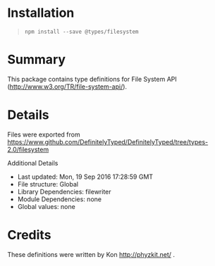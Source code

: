 # Installation
> `npm install --save @types/filesystem`

# Summary
This package contains type definitions for File System API (http://www.w3.org/TR/file-system-api/).

# Details
Files were exported from https://www.github.com/DefinitelyTyped/DefinitelyTyped/tree/types-2.0/filesystem

Additional Details
 * Last updated: Mon, 19 Sep 2016 17:28:59 GMT
 * File structure: Global
 * Library Dependencies: filewriter
 * Module Dependencies: none
 * Global values: none

# Credits
These definitions were written by Kon <http://phyzkit.net/> .
